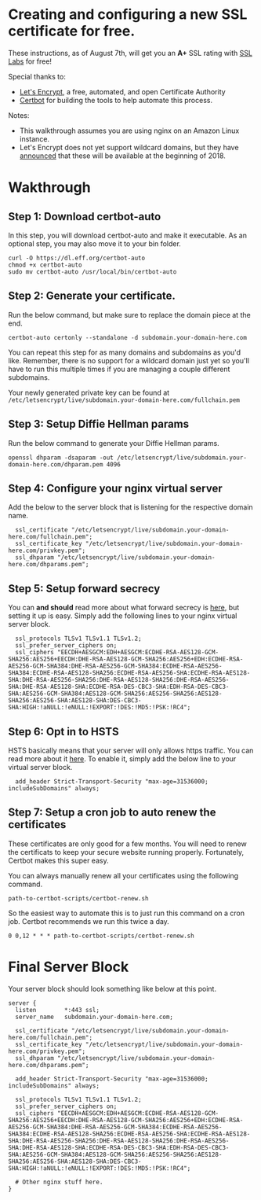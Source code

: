 # Creating and configuring a new SSL certificate for free.

These instructions, as of August 7th, will get you an **A+** SSL rating with [SSL Labs](https://www.ssllabs.com/ssltest/index.html) for free!

Special thanks to:
- [Let's Encrypt](https://letsencrypt.org/), a free, automated, and open Certificate Authority
- [Certbot](https://certbot.eff.org/) for building the tools to help automate this process.

Notes:
- This walkthrough assumes you are using nginx on an Amazon Linux instance.
- Let's Encrypt does not yet support wildcard domains, but they have [announced](https://letsencrypt.org/2017/07/06/wildcard-certificates-coming-jan-2018.html) that these will be available at the beginning of 2018. 

# Wakthrough

## Step 1: Download certbot-auto
In this step, you will download certbot-auto and make it executable. As an optional step, you may also move it to your bin folder.
```
curl -O https://dl.eff.org/certbot-auto
chmod +x certbot-auto 
sudo mv certbot-auto /usr/local/bin/certbot-auto
```
## Step 2: Generate your certificate.

Run the below command, but make sure to replace the domain piece at the end.
```
certbot-auto certonly --standalone -d subdomain.your-domain-here.com
```
You can repeat this step for as many domains and subdomains as you'd like. Remember, there is no support for a wildcard domain just yet so you'll have to run this multiple times if you are managing a couple different subdomains.

Your newly generated private key can be found at `/etc/letsencrypt/live/subdomain.your-domain-here.com/fullchain.pem`

## Step 3: Setup Diffie Hellman params
Run the below command to generate your Diffie Hellman params.
```
openssl dhparam -dsaparam -out /etc/letsencrypt/live/subdomain.your-domain-here.com/dhparam.pem 4096
```

## Step 4: Configure your nginx virtual server
Add the below to the server block that is listening for the respective domain name.
```
  ssl_certificate "/etc/letsencrypt/live/subdomain.your-domain-here.com/fullchain.pem";
  ssl_certificate_key "/etc/letsencrypt/live/subdomain.your-domain-here.com/privkey.pem";
  ssl_dhparam "/etc/letsencrypt/live/subdomain.your-domain-here.com/dhparams.pem";  
```

## Step 5: Setup forward secrecy
You can **and should** read more about what forward secrecy is [here](https://github.com/ssllabs/research/wiki/Forward-Secrecy), but setting it up is easy. Simply add the following lines to your nginx virtual server block.
```
  ssl_protocols TLSv1 TLSv1.1 TLSv1.2;
  ssl_prefer_server_ciphers on;
  ssl_ciphers "EECDH+AESGCM:EDH+AESGCM:ECDHE-RSA-AES128-GCM-SHA256:AES256+EECDH:DHE-RSA-AES128-GCM-SHA256:AES256+EDH:ECDHE-RSA-AES256-GCM-SHA384:DHE-RSA-AES256-GCM-SHA384:ECDHE-RSA-AES256-SHA384:ECDHE-RSA-AES128-SHA256:ECDHE-RSA-AES256-SHA:ECDHE-RSA-AES128-SHA:DHE-RSA-AES256-SHA256:DHE-RSA-AES128-SHA256:DHE-RSA-AES256-SHA:DHE-RSA-AES128-SHA:ECDHE-RSA-DES-CBC3-SHA:EDH-RSA-DES-CBC3-SHA:AES256-GCM-SHA384:AES128-GCM-SHA256:AES256-SHA256:AES128-SHA256:AES256-SHA:AES128-SHA:DES-CBC3-SHA:HIGH:!aNULL:!eNULL:!EXPORT:!DES:!MD5:!PSK:!RC4";
  ```
  
## Step 6: Opt in to HSTS
HSTS basically means that your server will only allows https traffic. You can read more about it [here](https://github.com/ssllabs/research/wiki/SSL-and-TLS-Deployment-Best-Practices#46-deploy-http-strict-transport-security). To enable it, simply add the below line to your virtual server block.
```
  add_header Strict-Transport-Security "max-age=31536000; includeSubDomains" always;
```

## Step 7: Setup a cron job to auto renew the certificates
These certificates are only good for a few months. You will need to renew the certificats to keep your secure website running properly. Fortunately, Certbot makes this super easy.

You can always manually renew all your certificates using the following command.
```
path-to-certbot-scripts/certbot-renew.sh
```
So the easiest way to automate this is to just run this command on a cron job. Certbot recommends we run this twice a day.
```
0 0,12 * * * path-to-certbot-scripts/certbot-renew.sh
```
  
# Final Server Block

Your server block should look something like below at this point.
```
server {
  listen        *:443 ssl;
  server_name   subdomain.your-domain-here.com;

  ssl_certificate "/etc/letsencrypt/live/subdomain.your-domain-here.com/fullchain.pem";
  ssl_certificate_key "/etc/letsencrypt/live/subdomain.your-domain-here.com/privkey.pem";
  ssl_dhparam "/etc/letsencrypt/live/subdomain.your-domain-here.com/dhparams.pem";
  
  add_header Strict-Transport-Security "max-age=31536000; includeSubDomains" always;
  
  ssl_protocols TLSv1 TLSv1.1 TLSv1.2;
  ssl_prefer_server_ciphers on;
  ssl_ciphers "EECDH+AESGCM:EDH+AESGCM:ECDHE-RSA-AES128-GCM-SHA256:AES256+EECDH:DHE-RSA-AES128-GCM-SHA256:AES256+EDH:ECDHE-RSA-AES256-GCM-SHA384:DHE-RSA-AES256-GCM-SHA384:ECDHE-RSA-AES256-SHA384:ECDHE-RSA-AES128-SHA256:ECDHE-RSA-AES256-SHA:ECDHE-RSA-AES128-SHA:DHE-RSA-AES256-SHA256:DHE-RSA-AES128-SHA256:DHE-RSA-AES256-SHA:DHE-RSA-AES128-SHA:ECDHE-RSA-DES-CBC3-SHA:EDH-RSA-DES-CBC3-SHA:AES256-GCM-SHA384:AES128-GCM-SHA256:AES256-SHA256:AES128-SHA256:AES256-SHA:AES128-SHA:DES-CBC3-SHA:HIGH:!aNULL:!eNULL:!EXPORT:!DES:!MD5:!PSK:!RC4";

  # Other nginx stuff here.
}
```
